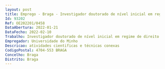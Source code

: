 ```yaml
--- 
layout: post
title: Emprego - Braga - Investigador doutorado de nível inicial em regime de direito privado em regime de direito privado
Id: 93202
Ref: OE202201/0458
DataAbertura: 2022-01-21
DataFecho: 2022-02-10
Trabalho: Investigador doutorado de nível inicial em regime de direito privado em regime de direito privado
Empregador: Universidade do Minho
Descricao: atividades cientificas e técnicas conexas
CodigoPostal: 4704-553 BRAGA
Concelho: Braga
Distrito: Braga
--- 
```

